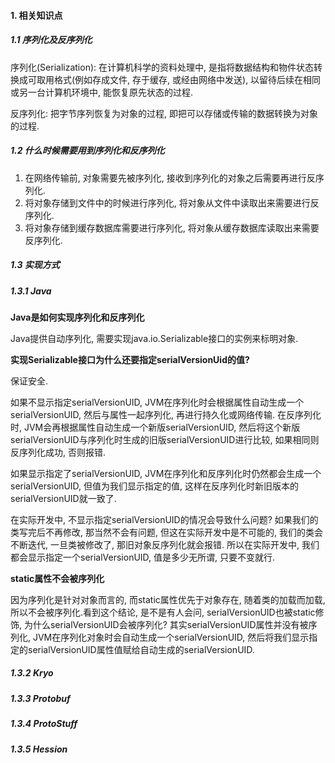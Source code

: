 #### 1. 相关知识点

##### 1.1 序列化及反序列化

序列化(Serialization): 在计算机科学的资料处理中, 是指将数据结构和物件状态转换成可取用格式(例如存成文件, 存于缓存, 或经由网络中发送), 以留待后续在相同或另一台计算机环境中, 能恢复原先状态的过程.

反序列化: 把字节序列恢复为对象的过程, 即把可以存储或传输的数据转换为对象的过程.

##### 1.2 什么时候需要用到序列化和反序列化

1. 在网络传输前, 对象需要先被序列化, 接收到序列化的对象之后需要再进行反序列化.
2. 将对象存储到文件中的时候进行序列化, 将对象从文件中读取出来需要进行反序列化.
3. 将对象存储到缓存数据库需要进行序列化, 将对象从缓存数据库读取出来需要反序列化.

##### 1.3 实现方式

##### 1.3.1 Java

**Java是如何实现序列化和反序列化**

Java提供自动序列化, 需要实现java.io.Serializable接口的实例来标明对象.

**实现Serializable接口为什么还要指定serialVersionUid的值?**

保证安全.

如果不显示指定serialVersionUID, JVM在序列化时会根据属性自动生成一个serialVersionUID, 然后与属性一起序列化, 再进行持久化或网络传输. 在反序列化时, JVM会再根据属性自动生成一个新版serialVersionUID, 然后将这个新版serialVersionUID与序列化时生成的旧版serialVersionUID进行比较, 如果相同则反序列化成功, 否则报错.

如果显示指定了serialVersionUID, JVM在序列化和反序列化时仍然都会生成一个serialVersionUID, 但值为我们显示指定的值, 这样在反序列化时新旧版本的serialVersionUID就一致了.

在实际开发中, 不显示指定serialVersionUID的情况会导致什么问题? 如果我们的类写完后不再修改, 那当然不会有问题, 但这在实际开发中是不可能的, 我们的类会不断迭代, 一旦类被修改了, 那旧对象反序列化就会报错. 所以在实际开发中, 我们都会显示指定一个serialVersionUID, 值是多少无所谓, 只要不变就行. 

**static属性不会被序列化**

因为序列化是针对对象而言的, 而static属性优先于对象存在, 随着类的加载而加载, 所以不会被序列化.看到这个结论, 是不是有人会问, serialVersionUID也被static修饰, 为什么serialVersionUID会被序列化? 其实serialVersionUID属性并没有被序列化, JVM在序列化对象时会自动生成一个serialVersionUID, 然后将我们显示指定的serialVersionUID属性值赋给自动生成的serialVersionUID.

##### 1.3.2 Kryo

##### 1.3.3 Protobuf

##### 1.3.4 ProtoStuff

##### 1.3.5 Hession


